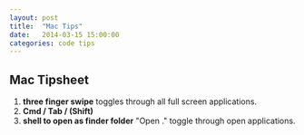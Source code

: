 ```yaml
---
layout: post
title:  "Mac Tips"
date:   2014-03-15 15:00:00
categories: code tips
---
```


Mac Tipsheet
--------------
1. **three finger swipe** toggles through all full screen applications.
2. **Cmd / Tab / (Shift)**
3. **shell to open as finder folder** "Open ." toggle through open applications.




